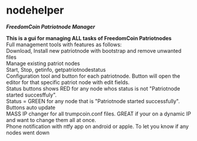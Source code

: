 # nodehelper
***FreedomCoin Patriotnode Manager<br>***

**This is a gui for managing ALL tasks of FreedomCoin Patriotnodes<br>**
Full management tools with features as follows:<br>
Download, Install new patriotnode with bootstrap and remove unwanted files<br>
Manage existing patriot nodes<br>
Start, Stop, getinfo, getpatriotnodestatus<br>
Configuration tool and button for each patriotnode. Button will open the editor for that specific patriot node with edit fields. <br>
Status buttons shows RED for any node whos status is not "Patriotnode started succesffuly".<br>
Status = GREEN for any node that is "Patriotnode started successfully".<br>
Buttons auto update<br>
MASS IP changer for all trumpcoin.conf files. GREAT if your on a dynamic IP and want to change them all at once. <br>
Phone notification with ntfy app on android or apple. To let you know if any nodes went down<br> 

